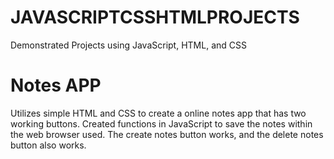 # JAVASCRIPTCSSHTMLPROJECTS
Demonstrated Projects using JavaScript, HTML, and CSS



# Notes APP
Utilizes simple HTML and CSS to create a online notes app that has two working buttons. Created functions in JavaScript to save the notes within the web browser used. The create notes button works, and the delete notes button also works. 

# 
